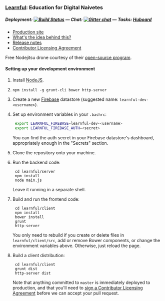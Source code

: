 ### [Learnful](https://learnful.co/): Education for Digital Naivetes

##### Deployment: [![Build Status](https://api.shippable.com/projects/537af423aae0ace700dc2b39/badge/master)](https://www.shippable.com/projects/537af423aae0ace700dc2b39) &mdash; Chat: [![Gitter chat](https://badges.gitter.im/Learnful/learnful.png)](https://gitter.im/Learnful/learnful) &mdash; Tasks: [Huboard](https://huboard.com/Learnful/learnful/)

* [Production site](https://learnful.co/)
* [What's the idea behind this?](https://github.com/Learnful/learnful/wiki)
* [Release notes](https://github.com/Learnful/learnful/wiki/Release-notes)
* [Contributor Licensing Agreement](https://docs.google.com/a/learnful.co/forms/d/1xJ3sa_lTyC5dzxVeIGAfGP1OBcJV1a65Tv46oK1DfWE/viewform)

Free Nodejitsu drone courtesy of their [open-source program](http://opensource.nodejitsu.com/).

#### Setting up your development environment

1. Install [NodeJS](https://nodejs.org/).

2. `npm install -g grunt-cli bower http-server`

3. Create a new [Firebase](https://firebase.com/) datastore (suggested name: `learnful-dev-<username>`).

4. Set up environment variables in your `.bashrc`:

   ```bash
    export LEARNFUL_FIREBASE=learnful-dev-<username>
    export LEARNFUL_FIREBASE_AUTH=<secret>
   ```

   You can find the auth secret in your Firebase datastore's dashboard, appropriately enough in the
   "Secrets" section.

5. Clone the repository onto your machine.

6. Run the backend code:

   ```
    cd learnful/server
    npm install
    node main.js
   ```

   Leave it running in a separate shell.

7. Build and run the frontend code:

   ```
    cd learnful/client
    npm install
    bower install
    grunt
    http-server
   ```

   You only need to rebuild if you create or delete files in `learnful/client/src`, add or remove
   Bower components, or change the environment variables above.  Otherwise, just reload the page.

8. Build a client distribution:

   ```
    cd learnful/client
    grunt dist
    http-server dist
   ```

   Note that anything committed to `master` is immediately deployed to production, and that you'll
   need to [sign a Contributor Licensing Agreement](https://docs.google.com/a/learnful.co/forms/d/1xJ3sa_lTyC5dzxVeIGAfGP1OBcJV1a65Tv46oK1DfWE/viewform)
   before we can accept your pull request.
